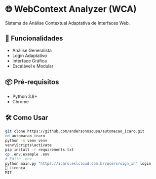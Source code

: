 ﻿# 🌐 WebContext Analyzer (WCA)

Sistema de Análise Contextual Adaptativa de Interfaces Web.

## 🚀 Funcionalidades
- Análise Generalista
- Login Adaptativo
- Interface Gráfica
- Escalável e Modular

## 📦 Pré-requisitos
- Python 3.8+
- Chrome

## 🛠️ Como Usar
```bash
git clone https://github.com/andersonnsousa/automacao_icaro.git
cd automacao_icaro
python -m venv venv
venv\Scripts\activate
pip install -r requirements.txt
cp .env.example .env
# Edite .env
python main.py "https://icaro.eslcloud.com.br/users/sign_in" login
📄 Licença
MIT
